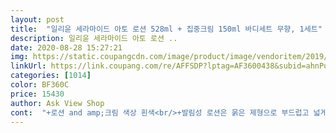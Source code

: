 ```yaml
---
layout: post 
title:  "일리윤 세라마이드 아토 로션 528ml + 집중크림 150ml 바디세트 무향, 1세트" 
description: 일리윤 세라마이드 아토 로션 ..
date: 2020-08-28 15:27:21 
img: https://static.coupangcdn.com/image/product/image/vendoritem/2019/04/09/3346845656/4d325753-a307-4a2b-a5c5-56f92164492b.jpg 
linkUrl: https://link.coupang.com/re/AFFSDP?lptag=AF3600438&subid=ahnPublicAsk&pageKey=41396598&itemId=150765832&vendorItemId=3346845656&traceid=V0-113-f80309ff4ca3e624 
categories: [1014] 
color: BF360C 
price: 15430 
author: Ask View Shop 
cont:  "+로션 and amp;크림 색상 흰색<br/>+발림성 로션은 묽은 제형으로 부드럽고 넓게 발리며, 크림은 로션보다 좀더 꾸덕한 느낌이지만 부드럽게 잘 발려요.<br/><br/>+추가 겨울철 악건성 피부에게는 시간이 지나면 좀 당기는 느낌이 들 수 있으니 덧발라 주시는게 좋을꺼 같고, 요즘은 날씨가 갑자기 더워져서 인지 크림까지 바르면 피부에 흘러 내리는 느낌이 들어 로션만 바르게 되네요.<br/><br/>>> 로션 사용기 (가)  샤워 후 얼굴, 바디 사용<br/>>>  아쉬운 점<br/> 예전에 수영장강사로 근무해서 하루 일과 끝나고 계절 상관 없이 매일매일 꼼꼼하게 바디로션 챙겨바르던 사람이었어요.<br/><br/>남자친구가 옷에 쓸려서 피부가 아토피처럼 거칠어졌더라고요.<br/><br/>●● 일리윤 세라마이드 아토 로션 528 ml<br/>●● 일리윤 세라마이드 아토 크림  150 ml<br/> 7 무첨가  .<br/> 7 free    파라벤 .<br/>  동물성원료.<br/> 광물성오일, 합성색소, 향료, 트리에탄올아민, 이미다졸리디닐우레아<br/> 8 무첨가  .<br/> 8 free  ♡♡♡   파라벤 .<br/> 동물성원료 .<br/> 광물성오일 .<br/> 합성색소 .<br/>향료 .<br/> 트리에탄올아민 .<br/> 이미다졸리디닐우레아 .<br/> PEG 계면활성제<br/> made in korea<br/> 구매일  2018.<br/>11<br/> 내용물 크림의 색상  흰색<br/> 로션  528 ml  +  크림  150 ml<br/> 로션 색  하얀 색<br/> 무향 ♡♡♡<br/> 바른 후에 끈적임이 없는 편이다.<br/><br/> 발림성   묽은 제형이니 만큼, 부드럽게 넓게  잘 발린다.<br/><br/> 발림성이 좋다.<br/><br/> 보습 정도   아주 건조한 계절을 제외하고는,  언제나  편하게  사용하기 좋겠다.<br/><br/> 제형  크림과 로션의 중간 제형.<br/>  쫀쫀하다.<br/><br/> 질감    묽은 제형이다.<br/>   로션과 스킨을 섞은 듯한 느낌의  묽은 제형.<br/><br/> 향  무향이다.<br/>  ♡♡♡<br/> 흡수도  빠른 편이다.<br/><br/> 흡수성도 좋은 편이다.<br/><br/><br/>그래서 하나는 주려고 두가지 묶여있는걸로 구매한건데 로션은 아니고 아토크림 뒤에는 증정용이라고 써있어서 주긴 뭐하고 제가 둘다 쓰려고요 피부 장벽 강화에 좋다는데 꾸준히 써볼게요^^<br/>로션 and amp; 크림 조금 더 사용해보고 괜찮으면 대용량으로 사두려고요.<br/><br/>막내 출산 이후 피부가 갑자기 예민해져서 화학성분이 들어간 일반 화장품은 얼굴이 뒤집어져 아예 사용을 못 했어요.<br/><br/>세필, 바세, 암웨, 존슨 등등등 생각보다는 아주 조오금 오일리한 면이 있는데 그래도 신경쓰일만큼은 아니에요.<br/> 보습력도 아주좋고요.<br/> 무향이긴한데 궂이 표현하자면 연고크림향(?) 그렇다고 무거운 느낌도 아니고요.<br/><br/>앞으로도 꾸준히 구매해서 사용하려구요.<br/><br/>일리 윤 세라마이드 아토 로션, 아토 크림  1세트<br/>저처럼 갑자기 피부가 예민해 져서 일반 화장품이 안 맞는 분들께 진심 추천합니다.<br/>!!!!!!!!!!! (세라마이드 성분!!!♡)<br/>조금만 건조하면 살이 따갑고 간지러웠는데 왠만한 바디제품은 다 사용해 본 것 같네요<br/>좋은 성분으로 아이들에게 자극적이지 않고 5살 막내의 피부도 다른 친구들에 비해 건조하고 예민한데 트러블 없이 잘 쓰고 있어요.<br/><br/>피부과에서 처방받은 아토베리 라는 로션 and amp;크림으로 생활하던 중 우연히 같은회사에서 만든 일리윤이라는 화장품을 알게 되어 가성비 좋고 성분 좋은 화장품을 재구매 해가며 꾸준히 사용하고 있어요.<br/><br/>" 
---
```

